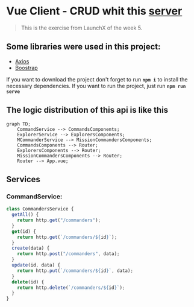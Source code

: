# Vue Client - CRUD whit this [server](https://github.com/martinGM05/PrismaDB)

> This is the exercise from LaunchX of the week 5.

## Some libraries were used in this project:
- [Axios](https://www.npmjs.com/package/axios)
- [Boostrap](https://getbootstrap.com/)

If you want to download the project don't forget to run **`npm i`** to install the necessary dependencies.
If you want to run the project, just run **`npm run serve`**

## The logic distribution of this api is like this
```mermaid
graph TD;
    CommandService --> CommandsComponents;
    ExplorerService --> ExplorersComponents;
    MCommanderService --> MissionCommandersComponents;
    CommandsComponents --> Router;
    ExplorersComponents --> Router;
    MissionCommandersComponents --> Router;
    Router --> App.vue;
```

## Services
### CommandService:
```javascript
class CommandersService {
  getAll() {
    return http.get("/commanders");
  }
  get(id) {
    return http.get(`/commanders/${id}`);
  }
  create(data) {
    return http.post("/commanders", data);
  }
  update(id, data) {
    return http.put(`/commanders/${id}`, data);
  }
  delete(id) {
    return http.delete(`/commanders/${id}`);
  }
}
```